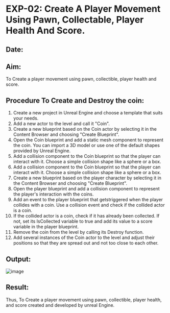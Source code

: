 # EXP-02: Create A Player Movement Using Pawn, Collectable, Player Health And Score.
## Date:
## Aim:
To Create a player movement using pawn, collectible, player health and score.

## Procedure To Create and Destroy the coin:
1. Create a new project in Unreal Engine and choose a template that suits your needs.
2. Add a new actor to the level and call it "Coin".
3. Create a new blueprint based on the Coin actor by selecting it in the Content Browser and
choosing "Create Blueprint".
4. Open the Coin blueprint and add a static mesh component to represent the coin. You can
import a 3D model or use one of the default shapes provided by Unreal Engine.
5. Add a collision component to the Coin blueprint so that the player can interact with it. Choose a simple collision shape like a sphere or a box.
6. Add a collision component to the Coin blueprint so that the player can interact with it. Choose a simple collision shape like a sphere or a box.
7. Create a new blueprint based on the player character by selecting it in the Content
Browser and choosing "Create Blueprint".
8. Open the player blueprint and add a collision component to represent the player's
interaction with the coins.
9. Add an event to the player blueprint that getstriggered when the player collides with a
coin. Use a collision event and check if the collided actor is a coin.
10. If the collided actor is a coin, check if it has already been collected. If not, set its
IsCollected variable to true and add its value to a score variable in the player blueprint.
11. Remove the coin from the level by calling its Destroy function.
12. Add several instances of the Coin actor to the level and adjust their positions so that they
are spread out and not too close to each other.

## Output:
![image](https://github.com/user-attachments/assets/7bbf3215-4744-476c-a430-0623ace95cfb)


## Result:
Thus, To Create a player movement using pawn, collectible, player health, and score created and developed by unreal Engine.
